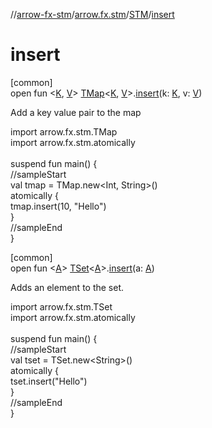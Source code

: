 //[arrow-fx-stm](../../../index.md)/[arrow.fx.stm](../index.md)/[STM](index.md)/[insert](insert.md)

# insert

[common]\
open fun &lt;[K](insert.md), [V](insert.md)&gt; [TMap](../-t-map/index.md)&lt;[K](insert.md), [V](insert.md)&gt;.[insert](insert.md)(k: [K](insert.md), v: [V](insert.md))

Add a key value pair to the map

import arrow.fx.stm.TMap\
import arrow.fx.stm.atomically\
\
suspend fun main() {\
  //sampleStart\
  val tmap = TMap.new&lt;Int, String&gt;()\
  atomically {\
    tmap.insert(10, "Hello")\
  }\
  //sampleEnd\
}<!--- KNIT example-stm-46.kt -->

[common]\
open fun &lt;[A](insert.md)&gt; [TSet](../-t-set/index.md)&lt;[A](insert.md)&gt;.[insert](insert.md)(a: [A](insert.md))

Adds an element to the set.

import arrow.fx.stm.TSet\
import arrow.fx.stm.atomically\
\
suspend fun main() {\
  //sampleStart\
  val tset = TSet.new&lt;String&gt;()\
  atomically {\
    tset.insert("Hello")\
  }\
  //sampleEnd\
}<!--- KNIT example-stm-52.kt -->
